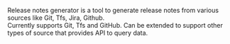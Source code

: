 Release notes generator is a tool to generate release notes from various sources like Git, Tfs, Jira, Github.</br>
Currently supports Git, Tfs and GitHub. Can be extended to support other types of source that provides API to query data.
